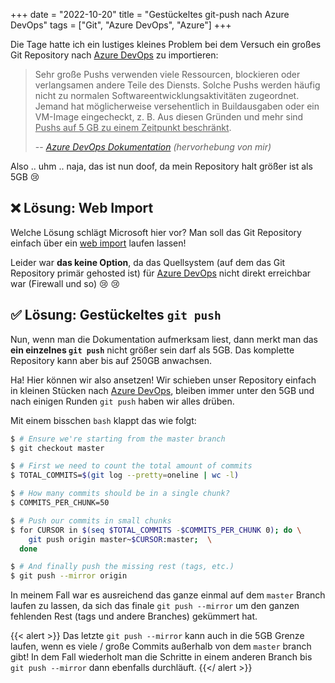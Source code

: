 +++
date = "2022-10-20"
title = "Gestückeltes git-push nach Azure DevOps"
tags = ["Git", "Azure DevOps", "Azure"]
+++

Die Tage hatte ich ein lustiges kleines Problem bei dem Versuch ein großes Git Repository nach [Azure DevOps] zu importieren:

> Sehr große Pushs verwenden viele Ressourcen, blockieren oder
> verlangsamen andere Teile des Diensts. Solche Pushs werden
> häufig nicht zu normalen Softwareentwicklungsaktivitäten
> zugeordnet. Jemand hat möglicherweise versehentlich in Buildausgaben
> oder ein VM-Image eingecheckt, z. B. Aus diesen Gründen und mehr
> sind <ins>Pushs auf 5 GB zu einem Zeitpunkt beschränkt</ins>.
>
> -- <cite>[Azure DevOps Dokumentation][1] (hervorhebung von mir)</cite>

Also .. uhm .. naja, das ist nun doof, da mein Repository halt größer ist als 5GB :cry:

## :x: Lösung: Web Import

Welche Lösung schlägt Microsoft hier vor? Man soll das Git Repository einfach über ein [web import][2] laufen lassen!

Leider war **das keine Option**, da das Quellsystem (auf dem das Git Repository primär gehosted ist) für [Azure DevOps] nicht direkt erreichbar war (Firewall und so) :cry: :cry:

## :white_check_mark: Lösung: Gestückeltes `git push`

Nun, wenn man die Dokumentation aufmerksam liest, dann merkt man das **ein einzelnes `git push`** nicht größer sein darf als 5GB. Das komplette Repository kann aber bis auf 250GB anwachsen.

Ha! Hier können wir also ansetzen! Wir schieben unser Repository einfach in kleinen Stücken nach [Azure DevOps], bleiben immer unter den 5GB und nach einigen Runden `git push` haben wir alles drüben.

Mit einem bisschen `bash` klappt das wie folgt:

```bash
$ # Ensure we're starting from the master branch
$ git checkout master

$ # First we need to count the total amount of commits
$ TOTAL_COMMITS=$(git log --pretty=oneline | wc -l)

$ # How many commits should be in a single chunk?
$ COMMITS_PER_CHUNK=50

$ # Push our commits in small chunks
$ for CURSOR in $(seq $TOTAL_COMMITS -$COMMITS_PER_CHUNK 0); do \
    git push origin master~$CURSOR:master;  \
  done

$ # And finally push the missing rest (tags, etc.)
$ git push --mirror origin
```

In meinem Fall war es ausreichend das ganze einmal auf dem `master` Branch laufen zu lassen, da sich das finale `git push --mirror` um den ganzen fehlenden Rest (tags und andere Branches) gekümmert hat.

{{< alert >}}
Das letzte `git push --mirror` kann auch in die 5GB Grenze laufen, wenn es viele / große Commits außerhalb von dem `master` branch gibt!
In dem Fall wiederholt man die Schritte in einem anderen Branch bis `git push --mirror` dann ebenfalls durchläuft.
{{</ alert >}}

  [Azure DevOps]: https://azure.microsoft.com/de-de/products/devops/
  [1]: https://learn.microsoft.com/de-de/azure/devops/repos/git/limits?view=azure-devops#push-size
  [2]: https://learn.microsoft.com/de-de/azure/devops/repos/git/import-git-repository?view=azure-devops#import-into-a-new-repo
